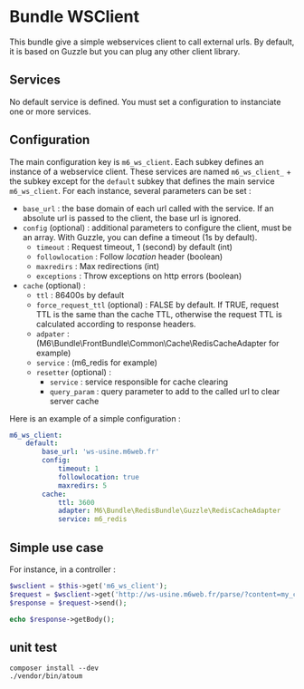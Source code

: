 # Bundle WSClient

This bundle give a simple webservices client to call external urls. By default, it is based on Guzzle but you can plug any other client library.

## Services

No default service is defined. You must set a configuration to instanciate one or more services.

## Configuration

The main configuration key is `m6_ws_client`. Each subkey defines an instance of a webservice client. These services are named `m6_ws_client_` + the subkey except for the `default` subkey that defines the main service `m6_ws_client`. For each instance, several parameters can be set :

  * `base_url` : the base domain of each url called with the service. If an absolute url is passed to the client, the base url is ignored.
  * `config` (optional) : additional parameters to configure the client, must be an array. With Guzzle, you can define a timeout (1s by default).
    * `timeout` : Request timeout, 1 (second) by default (int)
    * `followlocation` : Follow _location_ header (boolean)
    * `maxredirs` : Max redirections (int)
    * `exceptions` : Throw exceptions on http errors (boolean)
  * `cache` (optional) :
    * `ttl` : 86400s by default
    * `force_request_ttl` (optional) : FALSE by default. If TRUE, request TTL is the same than the cache TTL, otherwise the request TTL is calculated according to response headers.
    * `adpater` : (M6\Bundle\FrontBundle\Common\Cache\RedisCacheAdapter for example)
    * `service` : (m6_redis for example)
    * `resetter` (optional) :
      * `service` : service responsible for cache clearing
      * `query_param` : query parameter to add to the called url to clear server cache

Here is an example of a simple configuration :

```yaml
m6_ws_client:
    default:
        base_url: 'ws-usine.m6web.fr'
        config:
            timeout: 1
            followlocation: true
            maxredirs: 5
        cache:
            ttl: 3600
            adapter: M6\Bundle\RedisBundle\Guzzle\RedisCacheAdapter
            service: m6_redis
```

## Simple use case

For instance, in a controller :

```php
$wsclient = $this->get('m6_ws_client');
$request = $wsclient->get('http://ws-usine.m6web.fr/parse/?content=my_content');
$response = $request->send();

echo $response->getBody();
```

## unit test

```shell
composer install --dev
./vendor/bin/atoum
```